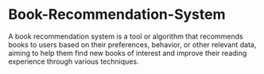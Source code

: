 # Book-Recommendation-System
A book recommendation system is a tool or algorithm that recommends books to users based on their preferences, behavior, or other relevant data, aiming to help them find new books of interest and improve their reading experience through various techniques.
